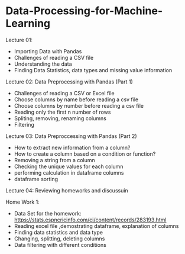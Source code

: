 # Data-Processing-for-Machine-Learning
Lecture 01: 
* Importing Data with Pandas
* Challenges of reading a CSV file
* Understanding the data
* Finding Data Statistics, data types and missing value information

Lecture 02: Data Preprocessing with Pandas (Part 1)
* Challenges of reading a CSV or Excel file
* Choose columns by name before reading a csv file
* Choose columns by number before reading a csv file
* Reading only the first n number of rows
* Spliting, removing, renaming columns
* Filtering

Lecture 03: Data Preproccessing with Pandas (Part 2)
* How to extract new information from a column?
* How to create a column based on a condition or function?
* Removing a string from a column
* Checking the unique values for each column
* performing calculation in dataframe columns
* dataframe sorting

Lecture 04: Reviewing homeworks and discussuin

Home Work 1:
* Data Set for the homework: https://stats.espncricinfo.com/ci/content/records/283193.html 
* Reading excel file ,demostrating dataframe, explanation of columns
* Finding data statistics and data type
* Changing, splitting, deleting columns  
* Data filtering with different conditions 
